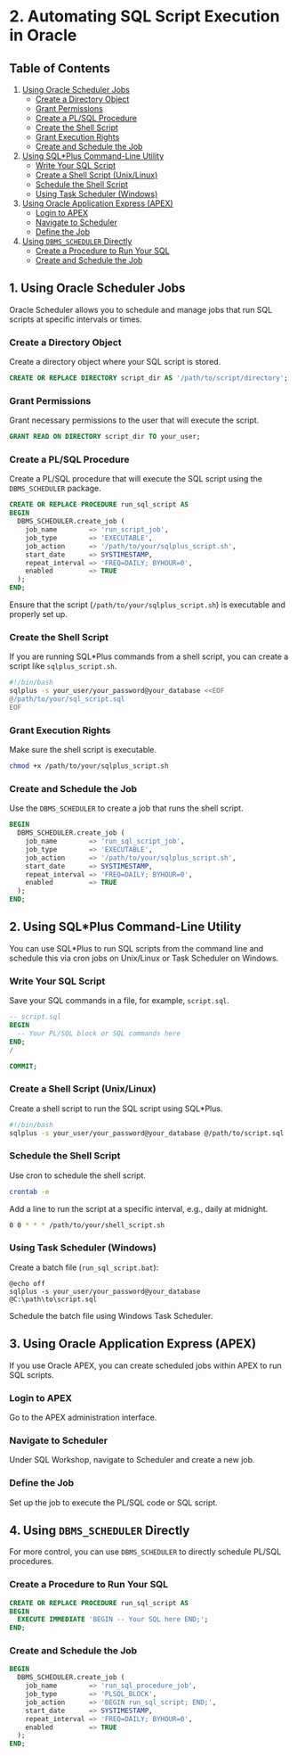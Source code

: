 # 2. Automating SQL Script Execution in Oracle

## Table of Contents
1. [Using Oracle Scheduler Jobs](#using-oracle-scheduler-jobs)
   - [Create a Directory Object](#create-a-directory-object)
   - [Grant Permissions](#grant-permissions)
   - [Create a PL/SQL Procedure](#create-a-plsql-procedure)
   - [Create the Shell Script](#create-the-shell-script)
   - [Grant Execution Rights](#grant-execution-rights)
   - [Create and Schedule the Job](#create-and-schedule-the-job)
2. [Using SQL*Plus Command-Line Utility](#using-sqlplus-command-line-utility)
   - [Write Your SQL Script](#write-your-sql-script)
   - [Create a Shell Script (Unix/Linux)](#create-a-shell-script-unixlinux)
   - [Schedule the Shell Script](#schedule-the-shell-script)
   - [Using Task Scheduler (Windows)](#using-task-scheduler-windows)
3. [Using Oracle Application Express (APEX)](#using-oracle-application-express-apex)
   - [Login to APEX](#login-to-apex)
   - [Navigate to Scheduler](#navigate-to-scheduler)
   - [Define the Job](#define-the-job)
4. [Using `DBMS_SCHEDULER` Directly](#using-dbms_scheduler-directly)
   - [Create a Procedure to Run Your SQL](#create-a-procedure-to-run-your-sql)
   - [Create and Schedule the Job](#create-and-schedule-the-job)

## 1. Using Oracle Scheduler Jobs

Oracle Scheduler allows you to schedule and manage jobs that run SQL scripts at specific intervals or times.

### Create a Directory Object

Create a directory object where your SQL script is stored.

```sql
CREATE OR REPLACE DIRECTORY script_dir AS '/path/to/script/directory';
```

### Grant Permissions

Grant necessary permissions to the user that will execute the script.

```sql
GRANT READ ON DIRECTORY script_dir TO your_user;
```

### Create a PL/SQL Procedure

Create a PL/SQL procedure that will execute the SQL script using the `DBMS_SCHEDULER` package.

```sql
CREATE OR REPLACE PROCEDURE run_sql_script AS
BEGIN
  DBMS_SCHEDULER.create_job (
    job_name        => 'run_script_job',
    job_type        => 'EXECUTABLE',
    job_action      => '/path/to/your/sqlplus_script.sh',
    start_date      => SYSTIMESTAMP,
    repeat_interval => 'FREQ=DAILY; BYHOUR=0',
    enabled         => TRUE
  );
END;
```

Ensure that the script (`/path/to/your/sqlplus_script.sh`) is executable and properly set up.

### Create the Shell Script

If you are running SQL*Plus commands from a shell script, you can create a script like `sqlplus_script.sh`.

```bash
#!/bin/bash
sqlplus -s your_user/your_password@your_database <<EOF
@/path/to/your/sql_script.sql
EOF
```

### Grant Execution Rights

Make sure the shell script is executable.

```bash
chmod +x /path/to/your/sqlplus_script.sh
```

### Create and Schedule the Job

Use the `DBMS_SCHEDULER` to create a job that runs the shell script.

```sql
BEGIN
  DBMS_SCHEDULER.create_job (
    job_name        => 'run_sql_script_job',
    job_type        => 'EXECUTABLE',
    job_action      => '/path/to/your/sqlplus_script.sh',
    start_date      => SYSTIMESTAMP,
    repeat_interval => 'FREQ=DAILY; BYHOUR=0',
    enabled         => TRUE
  );
END;
```

## 2. Using SQL*Plus Command-Line Utility

You can use SQL*Plus to run SQL scripts from the command line and schedule this via cron jobs on Unix/Linux or Task Scheduler on Windows.

### Write Your SQL Script

Save your SQL commands in a file, for example, `script.sql`.

```sql
-- script.sql
BEGIN
  -- Your PL/SQL block or SQL commands here
END;
/

COMMIT;
```

### Create a Shell Script (Unix/Linux)

Create a shell script to run the SQL script using SQL*Plus.

```bash
#!/bin/bash
sqlplus -s your_user/your_password@your_database @/path/to/script.sql
```

### Schedule the Shell Script

Use cron to schedule the shell script.

```bash
crontab -e
```

Add a line to run the script at a specific interval, e.g., daily at midnight.

```bash
0 0 * * * /path/to/your/shell_script.sh
```

### Using Task Scheduler (Windows)

Create a batch file (`run_sql_script.bat`):

```batch
@echo off
sqlplus -s your_user/your_password@your_database @C:\path\to\script.sql
```

Schedule the batch file using Windows Task Scheduler.

## 3. Using Oracle Application Express (APEX)

If you use Oracle APEX, you can create scheduled jobs within APEX to run SQL scripts.

### Login to APEX

Go to the APEX administration interface.

### Navigate to Scheduler

Under SQL Workshop, navigate to Scheduler and create a new job.

### Define the Job

Set up the job to execute the PL/SQL code or SQL script.

## 4. Using `DBMS_SCHEDULER` Directly

For more control, you can use `DBMS_SCHEDULER` to directly schedule PL/SQL procedures.

### Create a Procedure to Run Your SQL

```sql
CREATE OR REPLACE PROCEDURE run_sql_script AS
BEGIN
  EXECUTE IMMEDIATE 'BEGIN -- Your SQL here END;';
END;
```

### Create and Schedule the Job

```sql
BEGIN
  DBMS_SCHEDULER.create_job (
    job_name        => 'run_sql_procedure_job',
    job_type        => 'PLSQL_BLOCK',
    job_action      => 'BEGIN run_sql_script; END;',
    start_date      => SYSTIMESTAMP,
    repeat_interval => 'FREQ=DAILY; BYHOUR=0',
    enabled         => TRUE
  );
END;
```
